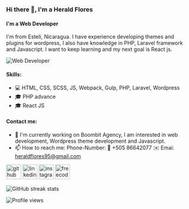 ### Hi there 👋, I'm a Herald Flores
#### I'm a Web Developer
I'm from Esteli, Nicaragua. I have experience developing themes and plugins for wordpress, I also have knowledge in PHP, Laravel framework and Javascript.
I want to keep learning and my next goal is React js.

![Web Developer](https://media-exp1.licdn.com/dms/image/C4E16AQGTF3Oo_NseCQ/profile-displaybackgroundimage-shrink_350_1400/0/1628464769038?e=1634169600&v=beta&t=U9F0cvuxYL9YEWmXytB4awL1ouXOniTqIba4pT_C5EE)

#### Skills:
* 💻 HTML, CSS, SCSS, JS, Webpack, Gulp, PHP, Laravel, Wordpress
* 🎓 PHP advance
* 🎓 React JS


#### Contact me:
- 🔭 I'm currently working on Boombit Agency, I am interested in web development, Wordpress theme development and Javascript. 
- 📫 How to reach me: Phone-Number: 📱 +505 86642077 ✉️ Emai: heraldflores95@gmail.com 


[<img src='https://cdn.jsdelivr.net/npm/simple-icons@3.0.1/icons/github.svg' alt='github' height='40'>](https://github.com/Herald-Flores)  [<img src='https://cdn.jsdelivr.net/npm/simple-icons@3.0.1/icons/linkedin.svg' alt='linkedin' height='40'>](https://www.linkedin.com/in/herald-flores95/)  [<img src='https://cdn.jsdelivr.net/npm/simple-icons@3.0.1/icons/instagram.svg' alt='instagram' height='40'>](https://www.instagram.com/heraldflores95/)  [<img src='https://cdn.jsdelivr.net/npm/simple-icons@3.0.1/icons/freecodecamp.svg' alt='freecodecamp' height='40'>](https://www.freecodecamp.org/herald95)  


![GitHub streak stats](https://github-readme-streak-stats.herokuapp.com/?user=Herald-Flores)  

![Profile views](https://gpvc.arturio.dev/Herald-Flores)  
